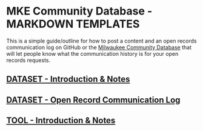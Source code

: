 MKE Community Database - MARKDOWN TEMPLATES
=============

This is a simple guide/outline for how to post a content and an open records communication log on GitHub or the [Milwaukee Community Database](http://mkecommunitydata.com) that will let people know what the communication history is for your open records requests.

[DATASET - Introduction & Notes](https://github.com/milwaukeedata/MKE_CD-markdown/blob/master/datasetintro.md)
----------

[DATASET - Open Record Communication Log](https://github.com/milwaukeedata/MKE_CD-markdown/blob/master/openrecordlog.md)
----------

[TOOL - Introduction & Notes](https://github.com/milwaukeedata/MKE_CD-markdown/blob/master/toolintro.md)
----------
